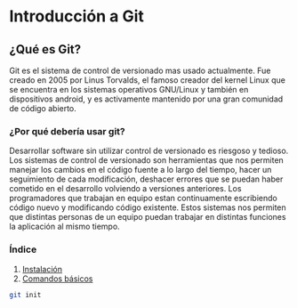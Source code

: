 # Introducción a Git

## ¿Qué es Git?
Git es el sistema de control de versionado mas usado actualmente. Fue creado en 2005 por Linus Torvalds, el famoso creador del kernel Linux que se encuentra en los sistemas operativos GNU/Linux y también en dispositivos android, y es activamente mantenido por una gran comunidad de código abierto.

### ¿Por qué debería usar git?
Desarrollar software sin utilizar control de versionado es riesgoso y tedioso. Los sistemas de control de versionado son herramientas que nos permiten manejar los cambios en el código fuente a lo largo del tiempo, hacer un seguimiento de cada modificación, deshacer errores que se puedan haber cometido en el desarrollo volviendo a versiones anteriores.
Los programadores que trabajan en equipo estan continuamente escribiendo código nuevo y modificando código existente. Estos sistemas nos permiten que distintas personas de un equipo puedan trabajar en distintas funciones la aplicación al mismo tiempo.

### Índice
1. [Instalación](juancuiule.github.io/intro-a-git/instalacion)
2. [Comandos básicos](juancuiule.github.io/intro-a-git/comandos-basicos)


```bash
git init
```
